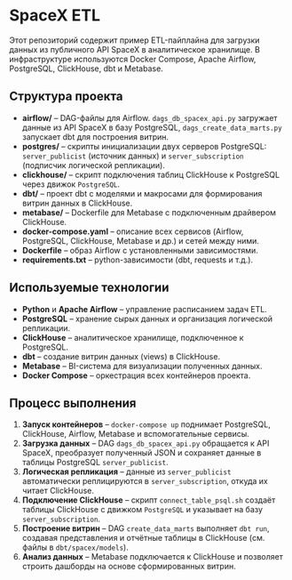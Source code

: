 # SpaceX ETL

Этот репозиторий содержит пример ETL-пайплайна для загрузки данных из публичного API SpaceX в аналитическое хранилище. В инфраструктуре используются Docker Compose, Apache Airflow, PostgreSQL, ClickHouse, dbt и Metabase.

## Структура проекта

- **airflow/** – DAG-файлы для Airflow. `dags_db_spacex_api.py` загружает данные из API SpaceX в базу PostgreSQL, `dags_create_data_marts.py` запускает dbt для построения витрин.
- **postgres/** – скрипты инициализации двух серверов PostgreSQL: `server_publicist` (источник данных) и `server_subscription` (подписчик логической репликации).
- **clickhouse/** – скрипт подключения таблиц ClickHouse к PostgreSQL через движок `PostgreSQL`.
- **dbt/** – проект dbt с моделями и макросами для формирования витрин данных в ClickHouse.
- **metabase/** – Dockerfile для Metabase c подключенным драйвером ClickHouse.
- **docker-compose.yaml** – описание всех сервисов (Airflow, PostgreSQL, ClickHouse, Metabase и др.) и сетей между ними.
- **Dockerfile** – образ Airflow с установленными зависимостями.
- **requirements.txt** – python-зависимости (dbt, requests и т.д.).

## Используемые технологии

- **Python** и **Apache Airflow** – управление расписанием задач ETL.
- **PostgreSQL** – хранение сырых данных и организация логической репликации.
- **ClickHouse** – аналитическое хранилище, подключенное к PostgreSQL.
- **dbt** – создание витрин данных (views) в ClickHouse.
- **Metabase** – BI-система для визуализации полученных данных.
- **Docker Compose** – оркестрация всех контейнеров проекта.

## Процесс выполнения

1. **Запуск контейнеров** – `docker-compose up` поднимает PostgreSQL, ClickHouse, Airflow, Metabase и вспомогательные сервисы.
2. **Загрузка данных** – DAG `dags_db_spacex_api.py` обращается к API SpaceX, преобразует полученный JSON и сохраняет данные в таблицы PostgreSQL `server_publicist`.
3. **Логическая репликация** – данные из `server_publicist` автоматически реплицируются в `server_subscription`, откуда их читает ClickHouse.
4. **Подключение ClickHouse** – скрипт `connect_table_psql.sh` создаёт таблицы ClickHouse с движком `PostgreSQL` и указывает на базу `server_subscription`.
5. **Построение витрин** – DAG `create_data_marts` выполняет `dbt run`, создавая представления и отчётные таблицы в ClickHouse (см. файлы в `dbt/spacex/models`).
6. **Анализ данных** – Metabase подключается к ClickHouse и позволяет строить дашборды на основе сформированных витрин.
